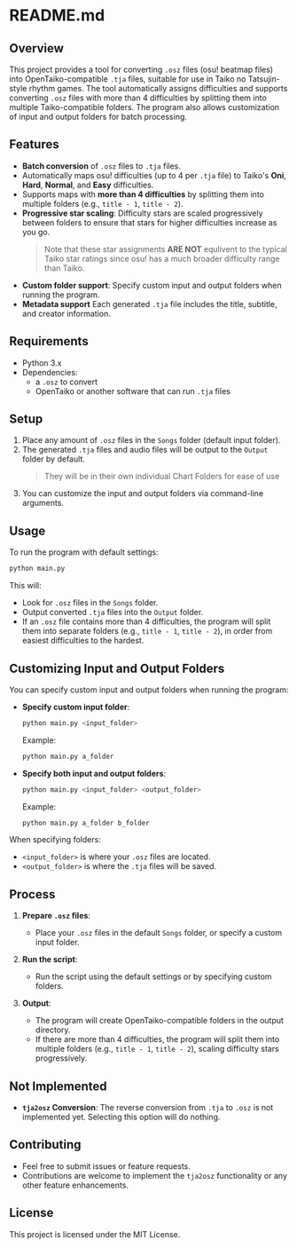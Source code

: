 
# README.md

## Overview
This project provides a tool for converting `.osz` files (osu! beatmap files) into OpenTaiko-compatible `.tja` files, suitable for use in Taiko no Tatsujin-style rhythm games. The tool automatically assigns difficulties and supports converting `.osz` files with more than 4 difficulties by splitting them into multiple Taiko-compatible folders. The program also allows customization of input and output folders for batch processing.

## Features
- **Batch conversion** of `.osz` files to `.tja` files.
- Automatically maps osu! difficulties (up to 4 per `.tja` file) to Taiko's **Oni**, **Hard**, **Normal**, and **Easy** difficulties.
- Supports maps with **more than 4 difficulties** by splitting them into multiple folders (e.g., `title - 1`, `title - 2`).
- **Progressive star scaling**: Difficulty stars are scaled progressively between folders to ensure that stars for higher difficulties increase as you go.
  > Note that these star assignments **ARE NOT** equlivent to the typical Taiko star ratings since osu! has a much broader difficulty range than Taiko.
- **Custom folder support**: Specify custom input and output folders when running the program.
- **Metadata support** Each generated `.tja` file includes the title, subtitle, and creator information.

## Requirements
- Python 3.x
- Dependencies:
  - a `.osz` to convert
  - OpenTaiko or another software that can run `.tja` files

## Setup
1. Place any amount of `.osz` files in the `Songs` folder (default input folder).
2. The generated `.tja` files and audio files will be output to the `Output` folder by default.
   > They will be in their own individual Chart Folders for ease of use
4. You can customize the input and output folders via command-line arguments.

## Usage

To run the program with default settings:

```bash
python main.py
```

This will:
- Look for `.osz` files in the `Songs` folder.
- Output converted `.tja` files into the `Output` folder.
- If an `.osz` file contains more than 4 difficulties, the program will split them into separate folders (e.g., `title - 1`, `title - 2`), in order from easiest difficulties to the hardest.

## Customizing Input and Output Folders
You can specify custom input and output folders when running the program:

- **Specify custom input folder**:
  ```bash
  python main.py <input_folder>
  ```
  Example:
  ```bash
  python main.py a_folder
  ```

- **Specify both input and output folders**:
  ```bash
  python main.py <input_folder> <output_folder>
  ```
  Example:
  ```bash
  python main.py a_folder b_folder
  ```

When specifying folders:
- `<input_folder>` is where your `.osz` files are located.
- `<output_folder>` is where the `.tja` files will be saved.

## Process

1. **Prepare `.osz` files**:
   - Place your `.osz` files in the default `Songs` folder, or specify a custom input folder.
   
2. **Run the script**:
   - Run the script using the default settings or by specifying custom folders.

3. **Output**:
   - The program will create OpenTaiko-compatible folders in the output directory.
   - If there are more than 4 difficulties, the program will split them into multiple folders (e.g., `title - 1`, `title - 2`), scaling difficulty stars progressively.

## Not Implemented
- **`tja2osz` Conversion**: The reverse conversion from `.tja` to `.osz` is not implemented yet. Selecting this option will do nothing.

## Contributing
- Feel free to submit issues or feature requests.
- Contributions are welcome to implement the `tja2osz` functionality or any other feature enhancements.

## License
This project is licensed under the MIT License.
